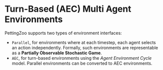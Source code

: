 # Turn-Based (AEC) Multi Agent Environments
PettingZoo supports two types of environment interfaces:
- `Parallel`, for environments where at each timestep, each agent selects an action independently. Formally, such environments are representable as a **Partially Observable Stochastic Game**.
- `AEC`, for turn-based environments using the *Agent Environment Cycle* model. Parallel environments can be converted to AEC environments.

